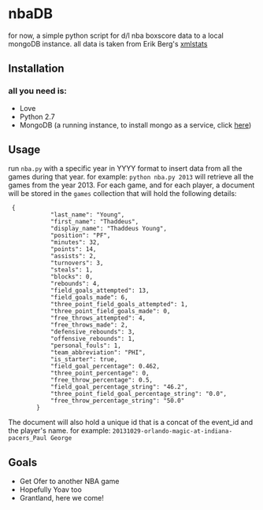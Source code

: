nbaDB
=====

for now, a simple python script for d/l nba boxscore data to a local mongoDB instance.
all data is taken from Erik Berg's [xmlstats](https://erikberg.com/api)

## Installation


### all you need is:

- Love
- Python 2.7
- MongoDB (a running instance, to install mongo as a service, click [here](http://docs.mongodb.org/manual/tutorial/install-mongodb-on-windows/#mongodb-as-a-windows-service))

## Usage


run `nba.py` with a specific year in YYYY format to insert data from all the games during that year. for example:
`python nba.py 2013` will retrieve all the games from the year 2013. For each game, and for each player, a document will be stored in the `games` collection that will hold the following details:

```
 {
            "last_name": "Young",
            "first_name": "Thaddeus",
            "display_name": "Thaddeus Young",
            "position": "PF",
            "minutes": 32,
            "points": 14,
            "assists": 2,
            "turnovers": 3,
            "steals": 1,
            "blocks": 0,
            "rebounds": 4,
            "field_goals_attempted": 13,
            "field_goals_made": 6,
            "three_point_field_goals_attempted": 1,
            "three_point_field_goals_made": 0,
            "free_throws_attempted": 4,
            "free_throws_made": 2,
            "defensive_rebounds": 3,
            "offensive_rebounds": 1,
            "personal_fouls": 1,
            "team_abbreviation": "PHI",
            "is_starter": true,
            "field_goal_percentage": 0.462,
            "three_point_percentage": 0,
            "free_throw_percentage": 0.5,
            "field_goal_percentage_string": "46.2",
            "three_point_field_goal_percentage_string": "0.0",
            "free_throw_percentage_string": "50.0"
        }
```
The document will also hold a unique id that is a concat of the event_id and the player's name. for example:
`20131029-orlando-magic-at-indiana-pacers_Paul George`


## Goals


- Get Ofer to another NBA game
- Hopefully Yoav too
- Grantland, here we come!






